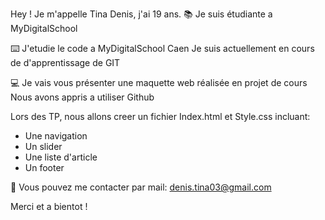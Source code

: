 Hey ! Je m'appelle Tina Denis, j'ai 19 ans.
📚 Je suis étudiante a MyDigitalSchool

⌨️ J'etudie le code a MyDigitalSchool Caen 
Je suis actuellement en cours de d'apprentissage de GIT 

💻 Je vais vous présenter une maquette web réalisée en projet de cours
Nous avons appris a utiliser Github

Lors des TP, nous allons creer un fichier Index.html et Style.css incluant:
  - Une navigation
  - Un slider
  - Une liste d'article 
  - Un footer

📩 Vous pouvez me contacter par mail: denis.tina03@gmail.com

Merci et a bientot ! 
